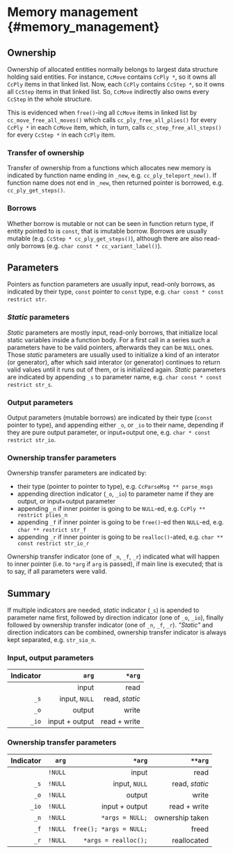 <!-- Copyright (c) 2021 Mario Mlačak, mmlacak@gmail.com -->
<!-- Licensed as Public Domain work, see https://en.wikipedia.org/wiki/Public_domain. -->

Memory management                         {#memory_management}
=================

Ownership
---------

Ownership of allocated entities normally belongs to largest data structure holding said entities.
For instance, `CcMove` contains `CcPly *`, so it owns all `CcPly` items in that linked list.
Now, each `CcPly` contains `CcStep *`, so it owns all `CcStep` items in that linked list.
So, `CcMove` indirectly also owns every `CcStep` in the whole structure.

This is evidenced when `free()`-ing all `CcMove` items in linked list by `cc_move_free_all_moves()`
which calls `cc_ply_free_all_plies()` for every `CcPly *` in each `CcMove` item, which, in turn,
calls `cc_step_free_all_steps()` for every `CcStep *` in each `CcPly` item.

### Transfer of ownership

Transfer of ownership from a functions which allocates new memory is indicated by function name
ending in `_new`, e.g. `cc_ply_teleport_new()`. If function name does not end in `_new`, then
returned pointer is borrowed, e.g. `cc_ply_get_steps()`.

### Borrows

Whether borrow is mutable or not can be seen in function return type, if entity pointed to is
`const`, that is imutable borrow. Borrows are usually mutable (e.g. `CcStep * cc_ply_get_steps()`),
although there are also read-only borrows (e.g. `char const * cc_variant_label()`).

Parameters
----------

Pointers as function parameters are usually input, read-only borrows, as indicated by their type,
`const` pointer to `const` type, e.g. `char const * const restrict str`.

### _Static_ parameters

_Static_ parameters are mostly input, read-only borrows, that initialize local static variables
inside a function body. For a first call in a series such a parameters have to be valid pointers,
afterwards they can be `NULL` ones. Those _static_ parameters are usually used to initialize a
kind of an interator (or generator), after which said interator (or generator) continues to return
valid values until it runs out of them, or is initialized again. _Static_ parameters are indicated
by appending `_s` to parameter name, e.g. `char const * const restrict str_s`.

### Output parameters

Output parameters (mutable borrows) are indicated by their type (`const` pointer to type), and
appending either `_o`, or `_io` to their name, depending if they are pure output parameter, or
input+output one, e.g. `char * const restrict str_io`.

### Ownership transfer parameters

Ownership transfer parameters are indicated by:
- their type (pointer to pointer to type), e.g. `CcParseMsg ** parse_msgs`
- appending direction indicator (`_o`, `_io`) to parameter name if they are output, or input+output parameter
- appending `_n` if inner pointer is going to be `NULL`-ed, e.g. `CcPly ** restrict plies_n`
- appending `_f` if inner pointer is going to be `free()`-ed then `NULL`-ed, e.g. `char ** restrict str_f`
- appending `_r` if inner pointer is going to be `realloc()`-ated, e.g. `char ** const restrict str_io_r`

Ownership transfer indicator (one of `_n`, `_f`, `_r`) indicated what will happen to inner pointer
(i.e. to `*arg` if `arg` is passed), if main line is executed; that is to say, if all parameters
were valid.

Summary
-------

If multiple indicators are needed, _static_ indicator (`_s`) is apended to parameter name first, followed
by direction indicator (one of `_o`, `_io`), finally followed by ownership transfer indicator (one of
`_n`, `_f`, `_r`). _"Static"_ and direction indicators can be combined, ownership transfer indicator is
always kept separated, e.g. `str_sio_n`.

### Input, output parameters

| Indicator |          `arg` |            `*arg` |
| --------: | -------------: | ----------------: |
|           |          input |              read |
|      `_s` |  input, `NULL` |    read, _static_ |
|      `_o` |         output |             write |
|     `_io` | input + output |      read + write |

### Ownership transfer parameters

| Indicator |          `arg` |                  `*arg` |         `**arg` |
| --------: | -------------: | ----------------------: | --------------: |
|           |        `!NULL` |                   input |            read |
|      `_s` |        `!NULL` |           input, `NULL` |  read, _static_ |
|      `_o` |        `!NULL` |                  output |           write |
|     `_io` |        `!NULL` |          input + output |    read + write |
|      `_n` |        `!NULL` |         `*args = NULL;` | ownership taken |
|      `_f` |        `!NULL` | `free(); *args = NULL;` |           freed |
|      `_r` |        `!NULL` |    `*args = realloc();` |     reallocated |
